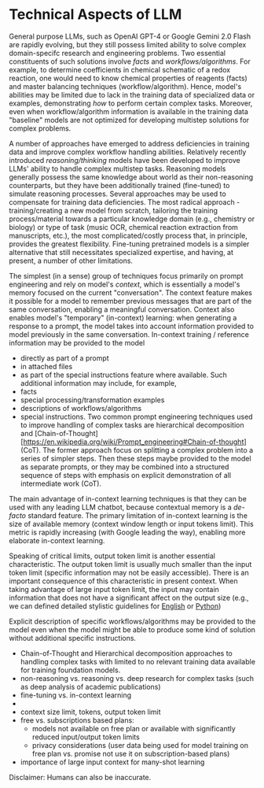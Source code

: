 # Technical Aspects of LLM

General purpose LLMs, such as OpenAI GPT-4 or Google Gemini 2.0 Flash are rapidly evolving, but they still possess limited ability to solve complex domain-specifc research and engineering problems. Two essential constituents of such solutions involve *facts* and *workflows/algorithms*. For example, to determine coefficients in chemical schematic of a redox reaction, one would need to know chemical properties of reagents (facts) and master balancing techniques (workflow/algorithm). Hence, model's abilities may be limited due to lack in the training data of specialized data or examples, demonstrating *how* to perform certain complex tasks. Moreover, even when workflow/algorithm information is available in the training data "baseline" models are not optimized for developing multistep solutions for complex problems.

A number of approaches have emerged to address deficiencies in training data and improve complex workflow handling abilities. Relatively recently introduced *reasoning/thinking* models have been developed to improve LLMs' ability to handle complex multistep tasks. Reasoning models generally possess the same knowledge about world as their non-reasoning counterparts, but they have been additionally trained (fine-tuned) to simulate reasoning processes. Several approaches may be used to compensate for training data deficiencies. The most radical approach - training/creating a new model from scratch, tailoring the training process/material towards a particular knowledge domain (e.g., chemistry or biology) or type of task (music OCR, chemical reaction extraction from manuscripts, etc.), the most complicated/costly process that, in principle, provides the greatest flexibility. Fine-tuning pretrained models is a simpler alternative that still necessitates specialized expertise, and having, at present, a number of other limitations.

The simplest (in a sense) group of techniques focus primarily on prompt engineering and rely on model's *context*, which is essentially a model's memory focused on the current "conversation". The context feature makes it possible for a model to remember previous messages that are part of the same conversation, enabling a meaningful conversation. Context also enables model's "temporary" (in-context) learning: when generating a response to a prompt, the model takes into account information provided to model previously in the same conversation. In-context training / reference information may be provided to the model
- directly as part of a prompt
- in attached files
- as part of the special instructions feature where available.
Such additional information may include, for example,
- facts
- special processing/transformation examples
- descriptions of workflows/algorithms
- special instructions.
Two common prompt engineering techniques used to improve handling of complex tasks are hierarchical decomposition and [Chain-of-Thought][https://en.wikipedia.org/wiki/Prompt_engineering#Chain-of-thought] (CoT). The former approach focus on splitting a complex problem into a series of simpler steps. Then these steps maybe provided to the model as separate prompts, or they may be combined into a structured sequence of steps with emphasis on explicit demonstration of all intermediate work (CoT).

The main advantage of in-context learning techniques is that they can be used with any leading LLM chatbot, because contextual memory is a *de-facto* standard feature. The primary limitation of in-context learning is the size of available memory (context window length or input tokens limit). This metric is rapidly increasing (with Google leading the way), enabling more elaborate in-context learning. 

Speaking of critical limits, output token limit is another essential characteristic. The output token limit is usually much smaller than the input token limit (specific information may not be easily accessible). There is an important consequence of this characteristic in present context. When taking advantage of large input token limit, the input may contain information that does not have a significant affect on the output size  (e.g., we can defined detailed stylistic guidelines for [English]() or [Python]())

Explicit description of specific workflows/algorithms may be provided to the model even when the model might be able to produce some kind of solution without additional specific instructions. 


- Chain-of-Thought and Hierarchical decomposition approaches to handling complex tasks with limited to no relevant training data available for training foundation models.
- non-reasoning vs. reasoning vs. deep research for complex tasks (such as deep analysis of academic publications)
- fine-tuning vs. in-context learning
- 
- context size limit, tokens, output token limit
- free vs. subscriptions based plans:
    - models not available on free plan or available with significantly reduced input/output token limits
    - privacy considerations (user data being used for model training on free plan vs. promise not use it on subscription-based plans)
- importance of large input context for many-shot learning

Disclaimer: Humans can also be inaccurate.